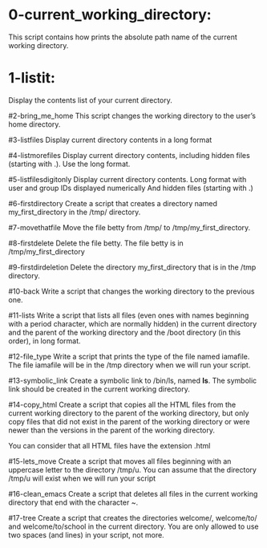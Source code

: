 # 0-current_working_directory: 
This script contains how prints the absolute path name of the current working directory.

# 1-listit:
Display the contents list of your current directory.

#2-bring_me_home
This script changes the working directory to the user’s home directory.

#3-listfiles
Display current directory contents in a long format

#4-listmorefiles
Display current directory contents, including hidden files (starting with .). Use the long format.

#5-listfilesdigitonly
Display current directory contents.
Long format
with user and group IDs displayed numerically
And hidden files (starting with .)

#6-firstdirectory
Create a script that creates a directory named my_first_directory in the /tmp/ directory.

#7-movethatfile
Move the file betty from /tmp/ to /tmp/my_first_directory.

#8-firstdelete
Delete the file betty.
The file betty is in /tmp/my_first_directory

#9-firstdirdeletion
Delete the directory my_first_directory that is in the /tmp directory.

#10-back
Write a script that changes the working directory to the previous one.

#11-lists
Write a script that lists all files (even ones with names beginning with a period character, which are normally hidden) in the current directory and the parent of the working directory and the /boot directory (in this order), in long format.

#12-file_type
Write a script that prints the type of the file named iamafile. The file iamafile will be in the /tmp directory when we will run your script.

#13-symbolic_link
Create a symbolic link to /bin/ls, named __ls__. The symbolic link should be created in the current working directory.

#14-copy_html
Create a script that copies all the HTML files from the current working directory to the parent of the working directory, but only copy files that did not exist in the parent of the working directory or were newer than the versions in the parent of the working directory.

You can consider that all HTML files have the extension .html

#15-lets_move
Create a script that moves all files beginning with an uppercase letter to the directory /tmp/u.
You can assume that the directory /tmp/u will exist when we will run your script

#16-clean_emacs
Create a script that deletes all files in the current working directory that end with the character ~.

#17-tree
Create a script that creates the directories welcome/, welcome/to/ and welcome/to/school in the current directory.
You are only allowed to use two spaces (and lines) in your script, not more.
